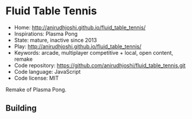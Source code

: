 # Fluid Table Tennis

- Home: http://anirudhjoshi.github.io/fluid_table_tennis/
- Inspirations: Plasma Pong
- State: mature, inactive since 2013
- Play: http://anirudhjoshi.github.io/fluid_table_tennis/
- Keywords: arcade, multiplayer competitive + local, open content, remake
- Code repository: https://github.com/anirudhjoshi/fluid_table_tennis.git
- Code language: JavaScript
- Code license: MIT

Remake of Plasma Pong.

## Building
